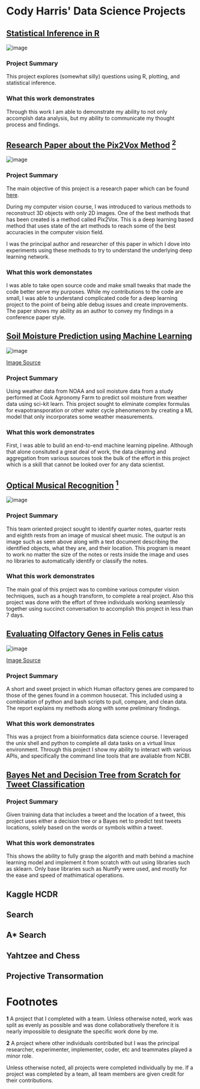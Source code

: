 # Cody Harris' Data Science Projects

## [Statistical Inference in R](https://github.com/codyharris91/stat-inference)

![image](https://user-images.githubusercontent.com/31891287/121578511-c048c900-c9f8-11eb-80b5-459f0c624e37.png)

### Project Summary

This project explores (somewhat silly) questions using R, plotting, and statistical inference. 

### What this work demonstrates

Through this work I am able to demonstrate my ability to not only accomplsh data analysis, but my ability to communicate my thought process and findings. 

## [Research Paper about the Pix2Vox Method](https://github.com/codyharris91/Pix2Vox-B657-Experiments) [<sup>2</sup>](#Footnotes)

![image](https://user-images.githubusercontent.com/31891287/121578725-f9813900-c9f8-11eb-9e45-b01815500098.png)

### Project Summary

The main objective of this project is a research paper which can be found [here](https://github.com/codyharris91/Pix2Vox-B657-Experiments/blob/master/paper.pdf).

During my computer vision course, I was introduced to various methods to reconstruct 3D objects with only 2D images. One of the best methods that has been created is a method called Pix2Vox. This is a deep learning based method that uses state of the art methods to reach some of the best accuracies in the computer vision field. 

I was the principal author and researcher of this paper in which I dove into experiments using these methods to try to understand the underlying deep learning network.

### What this work demonstates

I was able to take open source code and make small tweaks that made the code better serve my purposes. While my contributions to the code are small, I was able to understand complicated code for a deep learning project to the point of being able debug issues and create improvements. The paper shows my ability as an author to convey my findings in a conference paper style. 

## [Soil Moisture Prediction using Machine Learning](https://github.com/codyharris91/Soil-Moisture-Prediction)

![image](https://user-images.githubusercontent.com/31891287/121582921-9fcf3d80-c9fd-11eb-85c4-55f0df692ee0.png)  

[Image Source](https://data.nal.usda.gov/dataset/data-field-scale-sensor-network-data-set-monitoring-and-modeling-spatial-and-temporal-variation-soil-moisture-dryland-agricultural-field)

### Project Summary

Using weather data from NOAA and soil moisture data from a study performed at Cook Agronomy Farm to predict soil moisture from weather data using sci-kit learn. This project sought to eliminate complex formulas for evapotransporation or other water cycle phenomenom by creating a ML model that only incorporates some weather measurements. 

### What this work demonstrates

First, I was able to build an end-to-end machine learning pipeline. Although that alone consituted a great deal of work, the data cleaning and aggregation from various sources took the bulk of the effort in this project which is a skill that cannot be looked over for any data scientist.

## [Optical Musical Recognition](https://github.com/codyharris91/Optical-Music-Recognition) [<sup>1</sup>](#Footnotes)

![image](https://user-images.githubusercontent.com/31891287/121734805-429dbf80-cac3-11eb-90e7-d270e9446510.png)

### Project Summary

This team oriented project sought to identify quarter notes, quarter rests and eighth rests from an image of musical sheet music. The output is an image such as seen above along with a text document describing the identified objects, what they are, and their location. This program is meant to work no matter the size of the notes or rests inside the image and uses no libraries to automatically identify or classify the notes.

### What this work demonstrates

The main goal of this project was to combine various computer vision techniques, such as a hough transform, to complete a real project. Also this project was done with the effort of three individuals working seamlessly together using succinct conversation to accomplish this project in less than 7 days.

## [Evaluating Olfactory Genes in Felis catus](https://github.com/codyharris91/Felis-Catus-Olfactory)

![image](https://user-images.githubusercontent.com/31891287/121739430-9b705680-cac9-11eb-9656-dc6b432b3913.png)  

[Image Source](https://www.catster.com/lifestyle/cats-four-facts-nose)

### Project Summary

A short and sweet project in which Human olfactory genes are compared to those of the genes found in a common housecat. This included using a combination of python and bash scripts to pull, compare, and clean data. The report explains my methods along with some preliminary findings.

### What this work demonstrates

This was a project from a bioinformatics data science course. I leveraged the unix shell and python to complete all data tasks on a virtual linux environment. Through this project I show my ability to interact with various APIs, and specifically the command line tools that are avaliable from NCBI. 

## [Bayes Net and Decision Tree from Scratch for Tweet Classification](https://github.com/codyharris91/Tweet-Classification)

### Project Summary

Given training data that includes a tweet and the location of a tweet, this project uses either a decision tree or a Bayes net to predict test tweets locations, solely based on the words or symbols within a tweet. 

### What this work demonstrates

This shows the ability to fully grasp the algorith and math behind a machine learning model and implement it from scratch with out using libraries such as sklearn. Only base libraries such as NumPy were used, and mostly for the ease and speed of mathimatical operations.

## Kaggle HCDR

## Search

## A* Search

## Yahtzee and Chess

## Projective Transormation

# Footnotes

**1** A project that I completed with a team. Unless otherwise noted, work was split as evenly as possible and was done collaboratively therefore it is nearly impossible to designate the specific work done by me.

**2** A project where other individuals contributed but I was the principal researcher, experimenter, implementer, coder, etc and teammates played a minor role.

Unless otherwise noted, all projects were completed individually by me. If a project was completed by a team, all team members are given credit for their contributions.
